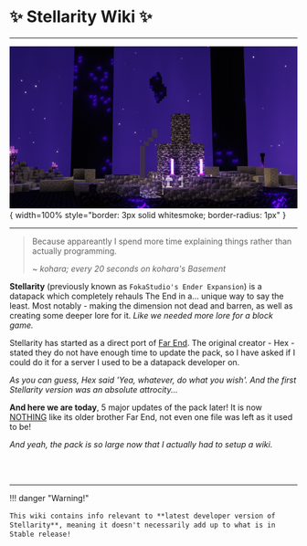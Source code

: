 # :sparkles: Stellarity Wiki :sparkles:
----------

![alt](assets/backgrounds/dragons_den_alt.png){ width=100% style="border: 3px solid whitesmoke; border-radius: 1px" }

----------

> Because appareantly I spend more time explaining things rather than actually programming.
>
> ~ *kohara; every 20 seconds on kohara's Basement*

**Stellarity** (previously known as `FokaStudio's Ender Expansion`) is a datapack which completely rehauls The End in a... unique way to say the least. Most notably - making the dimension not dead and barren, as well as creating some deeper lore for it. *Like we needed more lore for a block game.*

Stellarity has started as a direct port of [Far End](https://www.planetminecraft.com/data-pack/far-end-ender-expansion-datapack-v0-1/). The original creator - Hex - stated they do not have enough time to update the pack, so I have asked if I could do it for a server I used to be a datapack developer on.

*As you can guess, Hex said 'Yea, whatever, do what you wish'. And the first Stellarity version was an absolute attrocity...*

**And here we are today**, 5 major updates of the pack later! It is now <u>NOTHING</u> like its older brother Far End, not even one file was left as it used to be!

*And yeah, the pack is so large now that I actually had to setup a wiki.*

<br><br>

--------

!!! danger "Warning!"

    This wiki contains info relevant to **latest developer version of Stellarity**, meaning it doesn't necessarily add up to what is in Stable release!
